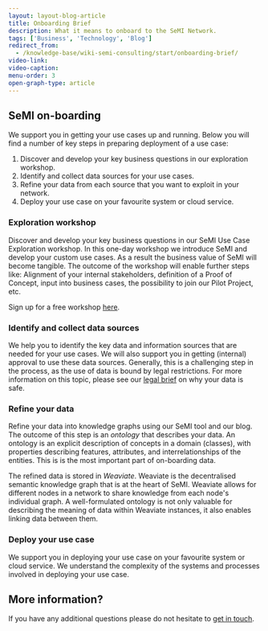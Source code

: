 ```yaml
---
layout: layout-blog-article
title: Onboarding Brief
description: What it means to onboard to the SeMI Network.
tags: ['Business', 'Technology', 'Blog']
redirect_from:
  - /knowledge-base/wiki-semi-consulting/start/onboarding-brief/
video-link:
video-caption:
menu-order: 3
open-graph-type: article
---
```


## SeMI on-boarding
We support you in getting your use cases up and running. Below you will find a number of key steps in preparing deployment of a use case:

1. Discover and develop your key business questions in our exploration workshop.
2. Identify and collect data sources for your use cases.
3. Refine your data from each source that you want to exploit in your network.
4. Deploy your use case on your favourite system or cloud service.

### Exploration workshop
Discover and develop your key business questions in our SeMI Use Case Exploration workshop. In this one-day workshop we introduce SeMI and develop your custom use cases. As a result the business value of SeMI will become tangible. The outcome of the workshop will enable further steps like: Alignment of your internal stakeholders, definition of a Proof of Concept, input into business cases, the possibility to join our Pilot Project, etc.

Sign up for a free workshop [here](/workshop/).

### Identify and collect data sources
We help you to identify the key data and information sources that are needed for your use cases. We will also support you in getting (internal) approval to use these data sources. Generally, this is a challenging step in the process, as the use of data is bound by legal restrictions. For more information on this topic, please see our [legal brief](/blog/data-usage-and-compliancy/) on why your data is safe.

### Refine your data
Refine your data into knowledge graphs using our SeMI tool and our blog. The outcome of this step is an *ontology* that describes your data. An ontology is an explicit description of concepts in a domain (classes), with properties describing features, attributes, and interrelationships of the entities. This is is the most important part of on-boarding data.

The refined data is stored in *Weaviate*. Weaviate is the decentralised semantic knowledge graph that is at the heart of SeMI. Weaviate allows for different nodes in a network to share knowledge from each node's individual graph. A well-formulated ontology is not only valuable for describing the meaning of data within Weaviate instances, it also enables linking data between them.

### Deploy your use case
We support you in deploying your use case on your favourite system or cloud service. We understand the complexity of the systems and processes involved in deploying your use case.

## More information?
If you have any additional questions please do not hesitate to [get in touch](/contact/).
